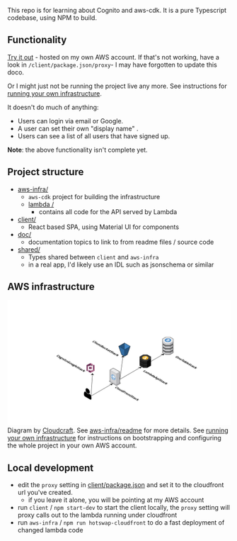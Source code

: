 This repo is for learning about Cognito and aws-cdk.
It is a pure Typescript codebase, using NPM to build.

## Functionality

[Try it out](https://d3kg4q5fk2s7qa.cloudfront.net) - hosted on my own AWS 
account.  If that's not working, have a look in `/client/package.json/proxy`- 
I may have forgotten to update this doco.

Or I might just not be running the project live any more.  See instructions for 
[running your own infrastructure](doc/running-own-infra.md).

It doesn't do much of anything:
* Users can login via email or Google.
* A user can set their own "display name" .
* Users can see a list of all users that have signed up.

**Note**: the above functionality isn't complete yet.

## Project structure

* [aws-infra/](aws-infra)
  * `aws-cdk` project for building the infrastructure
  * [lambda /](aws-infra/lambda)
    * contains all code for the API served by Lambda  
* [client/](client)
  * React based SPA, using Material UI for components 
* [doc/](doc)
  * documentation topics to link to from readme files / source code  
* [shared/](shared)
  * Types shared between `client` and `aws-infra`
  * in a real app, I'd likely use an IDL such as  jsonschema or similar 


## AWS infrastructure

![architecture](doc/aws-infra.svg)
Diagram by [Cloudcraft](https://www.cloudcraft.co/).
See [aws-infra/readme](aws-infra/readme.md) for more details.
See [running your own infrastructure](doc/running-own-infra.md) for 
instructions on bootstrapping and configuring the whole project in your own 
AWS account.

## Local development 
* edit the `proxy` setting in [client/package.json](./client/package.json) and
set it to the cloudfront url you've created.
  * if you leave it alone, you will be pointing at my AWS account 
* run `client` / `npm start-dev` to start the client locally, the `proxy` setting 
will proxy calls out to the lambda running under cloudfront
* run `aws-infra` / `npm run hotswap-cloudfront` to do a fast deployment of 
changed lambda code


